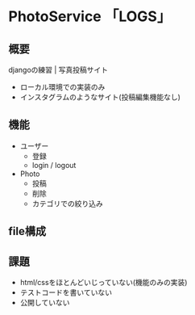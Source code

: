 # PhotoService 「LOGS」
##  概要
djangoの練習 | 写真投稿サイト
- ローカル環境での実装のみ
- インスタグラムのようなサイト(投稿編集機能なし)

## 機能
- ユーザー
    - 登録
    - login / logout
- Photo
    - 投稿
    - 削除
    - カテゴリでの絞り込み
    
## file構成

## 課題
- html/cssをほとんどいじっていない(機能のみの実装)
- テストコードを書いていない
- 公開していない
